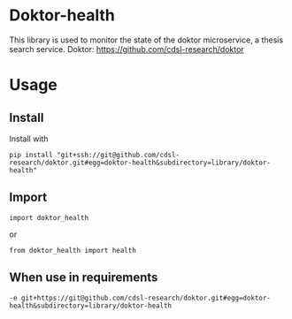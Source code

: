 # Doktor-health
This library is used to monitor the state of the doktor microservice, a thesis search service.
Doktor:
https://github.com/cdsl-research/doktor

# Usage
## Install
Install with
```
pip install "git+ssh://git@github.com/cdsl-research/doktor.git#egg=doktor-health&subdirectory=library/doktor-health"
```

## Import
```
import doktor_health
```
or  
```
from doktor_health import health
```

## When use in requirements
```text
-e git+https://git@github.com/cdsl-research/doktor.git#egg=doktor-health&subdirectory=library/doktor-health  
```
